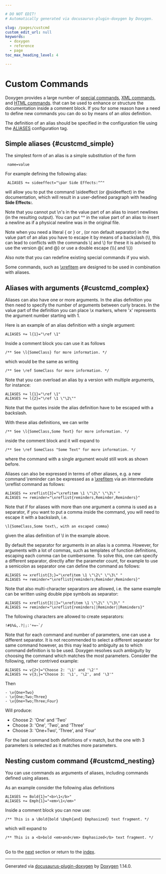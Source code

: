 ```yaml
---

# DO NOT EDIT!
# Automatically generated via docusaurus-plugin-doxygen by Doxygen.

slug: /pages/custcmd
custom_edit_url: null
keywords:
  - doxygen
  - reference
  - page
toc_max_heading_level: 4

---
```


<div class="doxyPage">

# Custom Commands




<p>Doxygen provides a large number of <a href="/web-doxygen/docs/pages/commands">special commands</a>, <a href="/web-doxygen/docs/pages/xmlcmds">XML commands</a>, and <a href="/web-doxygen/docs/pages/htmlcmds">HTML commands</a>. that can be used to enhance or structure the documentation inside a comment block. If you for some reason have a need to define new commands you can do so by means of an <em>alias</em> definition.</p>


<p>The definition of an alias should be specified in the configuration file using the <a href="/web-doxygen/docs/pages/config/#cfg_aliases">ALIASES</a> configuration tag.</p>


## Simple aliases {#custcmd_simple}


<p>The simplest form of an alias is a simple substitution of the form</p>



<pre><code> name=value
</code></pre>


<p>For example defining the following alias:</p>



<pre><code> ALIASES += sideeffect="\par Side Effects:^^"
</code></pre>


<p>will allow you to put the command <span class="doxyComputerOutput">\sideeffect</span> (or <span class="doxyComputerOutput">@sideeffect</span>) in the documentation, which will result in a user-defined paragraph with heading <b>Side Effects:</b>.</p>


<p>Note that you cannot put <span class="doxyComputerOutput">\n</span>'s in the value part of an alias to insert newlines (in the resulting output). You can put <span class="doxyComputerOutput">^^</span> in the value part of an alias to insert a newline as if a physical newline was in the original file.</p>


<p>Note when you need a literal <span class="doxyComputerOutput">{</span> or <span class="doxyComputerOutput">}</span> or <span class="doxyComputerOutput">,</span> (or non default separator) in the value part of an alias you have to escape it by means of a backslash (<span class="doxyComputerOutput">\</span>), this can lead to conflicts with the commands <span class="doxyComputerOutput">\{</span> and <span class="doxyComputerOutput">\}</span> for these it is advised to use the version <span class="doxyComputerOutput">@{</span> and <span class="doxyComputerOutput">@}</span> or use a double escape (<span class="doxyComputerOutput">\\{</span> and <span class="doxyComputerOutput">\\}</span>)</p>


<p>Also note that you can redefine existing special commands if you wish.</p>


<p>Some commands, such as <a href="/web-doxygen/docs/pages/commands/#cmdxrefitem">\xrefitem</a> are designed to be used in combination with aliases.</p>


## Aliases with arguments {#custcmd_complex}


<p>Aliases can also have one or more arguments. In the alias definition you then need to specify the number of arguments between curly braces. In the value part of the definition you can place <span class="doxyComputerOutput">\x</span> markers, where '<span class="doxyComputerOutput">x</span>' represents the argument number starting with 1.</p>


<p>Here is an example of an alias definition with a single argument:</p>



<pre><code>ALIASES += l{1}="\ref \1"
</code></pre>


<p>Inside a comment block you can use it as follows</p>



<pre><code>/** See \l{SomeClass} for more information. */
</code></pre>


<p>which would be the same as writing</p>



<pre><code>/** See \ref SomeClass for more information. */
</code></pre>


<p>Note that you can overload an alias by a version with multiple arguments, for instance:</p>



<pre><code>ALIASES += l{1}="\ref \1"
ALIASES += l{2}="\ref \1 \"\2\""
</code></pre>


<p>Note that the quotes inside the alias definition have to be escaped with a backslash.</p>


<p>With these alias definitions, we can write</p>



<pre><code>/** See \l{SomeClass,Some Text} for more information. */
</code></pre>


<p>inside the comment block and it will expand to</p>



<pre><code>/** See \ref SomeClass "Some Text" for more information. */
</code></pre>


<p>where the command with a single argument would still work as shown before.</p>


<p>Aliases can also be expressed in terms of other aliases, e.g. a new command <span class="doxyComputerOutput">\reminder</span> can be expressed as a <a href="/web-doxygen/docs/pages/commands/#cmdxrefitem">\xrefitem</a> via an intermediate <span class="doxyComputerOutput">\xreflist</span> command as follows:</p>



<pre><code>ALIASES += xreflist{3}="\xrefitem \1 \"\2\" \"\3\" "
ALIASES += reminder="\xreflist{reminders,Reminder,Reminders}"
</code></pre>


<p>Note that if for aliases with more than one argument a comma is used as a separator, if you want to put a comma inside the command, you will need to escape it with a backslash, i.e.</p>



<pre><code>\l{SomeClass,Some text\, with an escaped comma}
</code></pre>


<p>given the alias definition of <span class="doxyComputerOutput">\l</span> in the example above.</p>


<p>By default the separator for arguments in an alias is a comma. However, for arguments with a lot of commas, such as templates of function definitions, escaping each comma can be cumbersome. To solve this, one can specify a different separator, directly after the parameter count, for example to use a semicolon as separator one can define the command as follows:</p>



<pre><code>ALIASES += xreflist{3;}="\xrefitem \1 \"\2\" \"\3\" "
ALIASES += reminder="\xreflist{reminders;Reminder;Reminders}"
</code></pre>


<p>Note that also multi-character separators are allowed, i.e. the same example can be written using double pipe symbols as separator:</p>



<pre><code>ALIASES += xreflist{3||}="\xrefitem \1 \"\2\" \"\3\" "
ALIASES += reminder="\xreflist{reminders||Reminder||Reminders}"
</code></pre>


<p>The following characters are allowed to create separators:</p>



<pre><code>!#$%&amp;,.?|;:'+=~`/
</code></pre>


<p>Note that for each command and number of parameters, one can use a different separator. It is not recommended to select a different separator for same command however, as this may lead to ambiguity as to which command definition is to be used. Doxygen resolves such ambiguity by choosing the command which matches the most parameters. Consider the following, rather contrived example:</p>



<pre><code>ALIASES += v{2+}="Choose 2: '\1' and '\2'"
ALIASES += v{3;}="Choose 3: '\1', '\2', and '\3'"
</code></pre>


<p>Then</p>



<pre><code>- \v{One+Two}
- \v{One;Two;Three}
- \v{One+Two;Three;Four}
</code></pre>


<p>Will produce:</p>


<ul class="doxyList ">
<li>Choose 2: 'One' and 'Two'</li>
<li>Choose 3: 'One', 'Two', and 'Three'</li>
<li>Choose 3: 'One+Two', 'Three', and 'Four'</li>
</ul>

<p>For the last command both definitions of <span class="doxyComputerOutput">v</span> match, but the one with 3 parameters is selected as it matches more parameters.</p>


## Nesting custom command {#custcmd_nesting}


<p>You can use commands as arguments of aliases, including commands defined using aliases.</p>


<p>As an example consider the following alias definitions</p>



<pre><code>ALIASES += Bold{1}="&lt;b&gt;\1&lt;/b&gt;"
ALIASES += Emph{1}="&lt;em&gt;\1&lt;/em&gt;"
</code></pre>


<p>Inside a comment block you can now use:</p>



<pre><code>/** This is a \Bold{bold \Emph{and} Emphasized} text fragment. */
</code></pre>


<p>which will expand to</p>



<pre><code>/** This is a &lt;b&gt;bold &lt;em&gt;and&lt;/em&gt; Emphasized&lt;/b&gt; text fragment. */
</code></pre>

 
<br/>
Go to the <a href="/docs/pages/external/">next</a> section or return to the
 <a href="/docs/">index</a>.


<hr/>

<p class="doxyGeneratedBy">Generated via <a href="https://github.com/xpack/docusaurus-plugin-doxygen">docusaurus-plugin-doxygen</a> by <a href="https://www.doxygen.nl">Doxygen</a> 1.14.0.</p>

</div>
